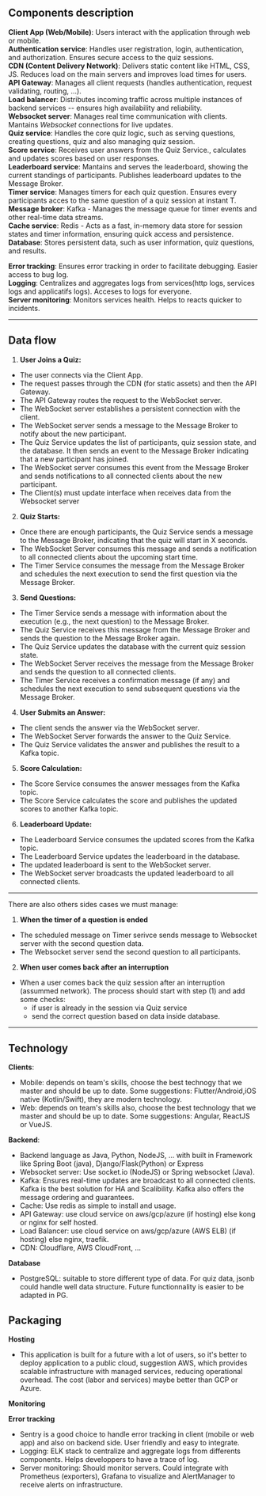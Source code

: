 ## Components description

**Client App (Web/Mobile)**: Users interact with the application through web or mobile.  
**Authentication service**: Handles user registration, login, authentication, and authorization. Ensures secure access to the quiz sessions.   
**CDN (Content Delivery Network)**: Delivers static content like HTML, CSS, JS. Reduces load on the main servers and improves load times for users.  
**API Gateway**: Manages all client requests (handles authentication, request validating, routing, ...).  
**Load balancer**: Distributes incoming traffic across multiple instances of backend services -- ensures high availability and reliability.  
**Websocket server**: Manages real time communication with clients. Mantains *Websocket* connections for live updates.  
**Quiz service**: Handles the core quiz logic, such as serving questions, creating questions, quiz and also managing quiz session.   
**Score service**: Receives user answers from the Quiz Service., calculates and updates scores based on user responses.  
**Leaderboard service**: Mantains and serves the leaderboard, showing the current standings of participants. Publishes leaderboard updates to the Message Broker.  
**Timer service**: Manages timers for each quiz question. Ensures every participants acces to the same question of a quiz session at instant T.  
**Message broker**: Kafka - Manages the message queue for timer events and other real-time data streams.  
**Cache service**: Redis - Acts as a fast, in-memory data store for session states and timer information, ensuring quick access and persistence.  
**Database**: Stores persistent data, such as user information, quiz questions, and results.

**Error tracking**: Ensures error tracking in order to facilitate debugging. Easier access to bug log.  
**Logging**: Centralizes and aggregates logs from services(http logs, services logs and applicatifs logs). Acceses to logs for everyone.  
**Server monitoring**: Monitors services health. Helps to reacts quicker to incidents.

---
## Data flow

1. **User Joins a Quiz:**

- The user connects via the Client App.  
- The request passes through the CDN (for static assets) and then the API Gateway.
- The API Gateway routes the request to the WebSocket server.
- The WebSocket server establishes a persistent connection with the client.
- The WebSocket server sends a message to the Message Broker to notify about the new participant.
- The Quiz Service updates the list of participants, quiz session state, and the database. It then sends an event to the Message Broker indicating that a new participant has joined.
- The WebSocket server consumes this event from the Message Broker and sends notifications to all connected clients about the new participant.
- The Client(s) must update interface when receives data from the Websocket server

2. **Quiz Starts:**

- Once there are enough participants, the Quiz Service sends a message to the Message Broker, indicating that the quiz will start in X seconds.
- The WebSocket Server consumes this message and sends a notification to all connected clients about the upcoming start time.
- The Timer Service consumes the message from the Message Broker and schedules the next execution to send the first question via the Message Broker.

3. **Send Questions:**

- The Timer Service sends a message with information about the execution (e.g., the next question) to the Message Broker.
- The Quiz Service receives this message from the Message Broker and sends the question to the Message Broker again.
- The Quiz Service updates the database with the current quiz session state.
- The WebSocket Server receives the message from the Message Broker and sends the question to all connected clients.
- The Timer Service receives a confirmation message (if any) and schedules the next execution to send subsequent questions via the Message Broker.

4. **User Submits an Answer:**

- The client sends the answer via the WebSocket server.
- The WebSocket Server forwards the answer to the Quiz Service.
- The Quiz Service validates the answer and publishes the result to a Kafka topic.

5. **Score Calculation:**

- The Score Service consumes the answer messages from the Kafka topic.
- The Score Service calculates the score and publishes the updated scores to another Kafka topic.

6. **Leaderboard Update:**

- The Leaderboard Service consumes the updated scores from the Kafka topic.
- The Leaderboard Service updates the leaderboard in the database.
- The updated leaderboard is sent to the WebSocket server.
- The WebSocket server broadcasts the updated leaderboard to all connected clients.

---
There are also others sides cases we must manage:

1. **When the timer of a question is ended**
- The scheduled message on Timer serivce sends message to Websocket server with the second question data.  
- The Websocket server send the second question to all participants.  


2. **When user comes back after an interruption**
- When a user comes back the quiz session after an interruption (assummed network). The process should start with step (1) and add some checks:
    - if user is already in the session via Quiz service 
    - send the correct question based on data inside database. 


---
## Technology  
**Clients**:
- Mobile: depends on team's skills, choose the best technogy that we master and should be up to date. Some suggestions: Flutter/Android,iOS native (Kotlin/Swift), they are modern technology.
- Web: depends on team's skills also, choose the best technology that we master and should be up to date. Some suggestions: Angular, ReactJS or VueJS. 

**Backend**: 
- Backend language as Java, Python, NodeJS, ... with built in Framework like Spring Boot (java), Django/Flask(Python) or Express
- Websocket server: Use socket.io (NodeJS) or Spring websocket (Java).  
- Kafka: Ensures real-time updates are broadcast to all connected clients. Kafka is the best solution for HA and Scalibility. Kafka also offers the message ordering and guarantees.  
- Cache: Use redis as simple to install and usage.  
- API Gateway: use cloud service on aws/gcp/azure (if hosting) else kong or nginx for self hosted.  
- Load Balancer: use cloud service on aws/gcp/azure (AWS ELB) (if hosting) else nginx, traefik.  
- CDN: Cloudflare, AWS CloudFront, ...  

**Database**
- PostgreSQL: suitable to store different type of data. For quiz data, jsonb could handle well data structure. Future functionnality is easier to be adapted in PG.

**Packaging**
- 

**Hosting**
- This application is built for a future with a lot of users, so it's better to deploy application to a public cloud, suggestion AWS, which provides scalable infrastructure with managed services, reducing operational overhead. The cost (labor and services) maybe better than GCP or Azure.

**Monitoring**

**Error tracking**
- Sentry is a good choice to handle error tracking in client (mobile or web app) and also on backend side. User friendly and easy to integrate.
- Logging: ELK stack to centralize and aggregate logs from differents components. Helps developpers to have a trace of log.
- Server monitoring: Should monitor servers. Could integrate with Prometheus (exporters), Grafana to visualize and AlertManager to receive alerts on infrastructure.  
